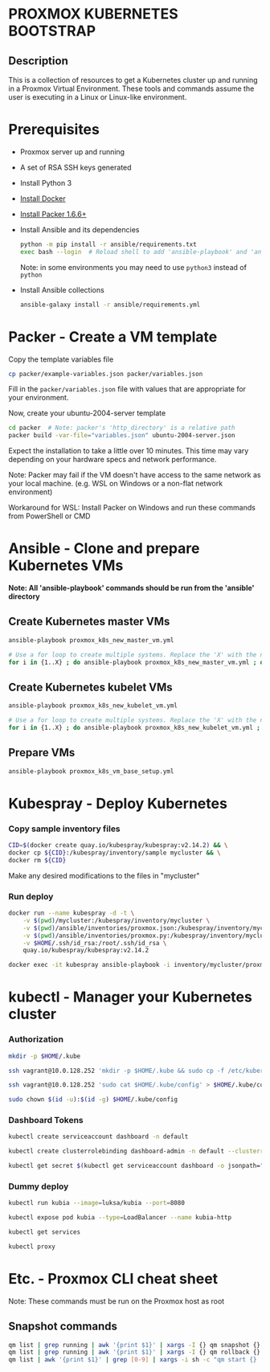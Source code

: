 # PROXMOX KUBERNETES BOOTSTRAP

## Description
This is a collection of resources to get a Kubernetes cluster up and running in a Proxmox Virtual Environment. These tools and commands assume the user is executing in a Linux or Linux-like environment.
# Prerequisites
* Proxmox server up and running
* A set of RSA SSH keys generated
* Install Python 3
* [Install Docker](https://github.com/docker/docker-install#usage)
* [Install Packer 1.6.6+](https://learn.hashicorp.com/tutorials/packer/getting-started-install)
* Install Ansible and its dependencies

    ```bash
    python -m pip install -r ansible/requirements.txt
    exec bash --login  # Reload shell to add 'ansible-playbook' and 'ansible-galaxy' to your path
    ```
    Note: in some environments you may need to use `python3` instead of `python`
* Install Ansible collections
    ```bash
    ansible-galaxy install -r ansible/requirements.yml
    ```

# Packer - Create a VM template
Copy the template variables file
```bash
cp packer/example-variables.json packer/variables.json
```
Fill in the `packer/variables.json` file with values that are appropriate for your environment.

Now, create your ubuntu-2004-server template
```bash
cd packer  # Note: packer's 'http_directory' is a relative path
packer build -var-file="variables.json" ubuntu-2004-server.json
```
Expect the installation to take a little over 10 minutes. This time may vary depending on your hardware specs and network performance.

Note: Packer may fail if the VM doesn't have access to the same network as your local machine. (e.g. WSL on Windows or a non-flat network environment)

Workaround for WSL: Install Packer on Windows and run these commands from PowerShell or CMD

# Ansible - Clone and prepare Kubernetes VMs
**Note: All 'ansible-playbook' commands should be run from the 'ansible' directory**
## Create Kubernetes master VMs
```bash
ansible-playbook proxmox_k8s_new_master_vm.yml

# Use a for loop to create multiple systems. Replace the 'X' with the number of VMs you want.
for i in {1..X} ; do ansible-playbook proxmox_k8s_new_master_vm.yml ; done
```
## Create Kubernetes kubelet VMs
```bash
ansible-playbook proxmox_k8s_new_kubelet_vm.yml

# Use a for loop to create multiple systems. Replace the 'X' with the number of VMs you want.
for i in {1..X} ; do ansible-playbook proxmox_k8s_new_kubelet_vm.yml ; done
```

## Prepare VMs
```bash
ansible-playbook proxmox_k8s_vm_base_setup.yml
```
# Kubespray - Deploy Kubernetes

### Copy sample inventory files
```bash
CID=$(docker create quay.io/kubespray/kubespray:v2.14.2) && \
docker cp ${CID}:/kubespray/inventory/sample mycluster && \
docker rm ${CID}
```

Make any desired modifications to the files in "mycluster"

### Run deploy
```bash
docker run --name kubespray -d -t \
    -v $(pwd)/mycluster:/kubespray/inventory/mycluster \
    -v $(pwd)/ansible/inventories/proxmox.json:/kubespray/inventory/mycluster/proxmox.json \
    -v $(pwd)/ansible/inventories/proxmox.py:/kubespray/inventory/mycluster/proxmox.py \
    -v $HOME/.ssh/id_rsa:/root/.ssh/id_rsa \
    quay.io/kubespray/kubespray:v2.14.2

docker exec -it kubespray ansible-playbook -i inventory/mycluster/proxmox.py -i inventory/mycluster/inventory.ini  --user=vagrant --become --become-user=root cluster.yml
```
# kubectl - Manager your Kubernetes cluster
### Authorization
```bash
mkdir -p $HOME/.kube

ssh vagrant@10.0.128.252 'mkdir -p $HOME/.kube && sudo cp -f /etc/kubernetes/admin.conf $HOME/.kube/config'

ssh vagrant@10.0.128.252 'sudo cat $HOME/.kube/config' > $HOME/.kube/config

sudo chown $(id -u):$(id -g) $HOME/.kube/config
```

### Dashboard Tokens
```bash
kubectl create serviceaccount dashboard -n default

kubectl create clusterrolebinding dashboard-admin -n default --clusterrole=cluster-admin --serviceaccount=default:dashboard

kubectl get secret $(kubectl get serviceaccount dashboard -o jsonpath="{.secrets[0].name}") -o jsonpath="{.data.token}" | base64 --decode
```

### Dummy deploy
```bash
kubectl run kubia --image=luksa/kubia --port=8080

kubectl expose pod kubia --type=LoadBalancer --name kubia-http

kubectl get services

kubectl proxy
```
# Etc. - Proxmox CLI cheat sheet
Note: These commands must be run on the Proxmox host as root
## Snapshot commands
```bash
qm list | grep running | awk '{print $1}' | xargs -I {} qm snapshot {} base --vmstate true
qm list | grep running | awk '{print $1}' | xargs -I {} qm rollback {} base
qm list | awk '{print $1}' | grep [0-9] | xargs -i sh -c "qm start {} || true"
```